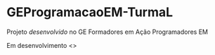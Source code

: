 # GEProgramacaoEM-TurmaL
Projeto *desenvolvido* no GE Formadores em Ação Programadores EM


Em desenvolvimento <>
